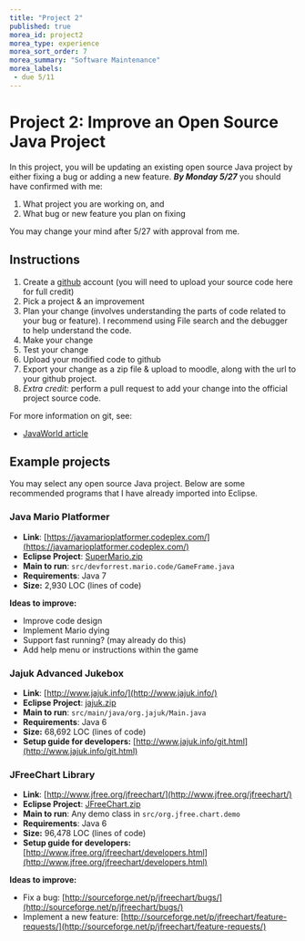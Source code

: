 ```yaml
---
title: "Project 2"
published: true
morea_id: project2
morea_type: experience
morea_sort_order: 7
morea_summary: "Software Maintenance"
morea_labels:
 - due 5/11
---
```


# Project 2: Improve an Open Source Java Project

<!--*DRAFT*-->

In this project, you will be updating an existing open source Java project by either fixing a bug or adding a new feature. ***By Monday 5/27*** you should have confirmed with me:

1. What project you are working on, and 
2. What bug or new feature you plan on fixing

You may change your mind after 5/27 with approval from me.

## Instructions

1. Create a [github](https://github.com/) account (you will need to upload your source code here for full credit)
2. Pick a project & an improvement
3. Plan your change (involves understanding the parts of code related to your bug or feature). I recommend using File search and the debugger to help understand the code.
4. Make your change
5. Test your change
6. Upload your modified code to github
7. Export your change as a zip file & upload to moodle, along with the url to your github project.
8. *Extra credit:* perform a pull request to add your change into the official project source code.

For more information on git, see:

  * [JavaWorld article](http://www.javaworld.com/article/2078630/open-source-tools/open-source-java-projects-github.html)


## Example projects

You may select any open source Java project. Below are some recommended programs that I have already imported into Eclipse.

### Java Mario Platformer

  * **Link**: [https://javamarioplatformer.codeplex.com/](https://javamarioplatformer.codeplex.com/)
  * **Eclipse Project**: [SuperMario.zip](SuperMario.zip)
  * **Main to run**: `src/devforrest.mario.code/GameFrame.java`
  * **Requirements**: Java 7
  * **Size:** 2,930 LOC (lines of code)

**Ideas to improve:**

  * Improve code design
  * Implement Mario dying
  * Support fast running? (may already do this)
  * Add help menu or instructions within the game

### Jajuk Advanced Jukebox

  * **Link**: [http://www.jajuk.info/](http://www.jajuk.info/)
  * **Eclipse Project**: [jajuk.zip](jajuk.zip)
  * **Main to run**: `src/main/java/org.jajuk/Main.java`
  * **Requirements**: Java 6
  * **Size:** 68,692 LOC (lines of code)
  * **Setup guide for developers:** [http://www.jajuk.info/git.html](http://www.jajuk.info/git.html)

<!--**Ideas to improve:**

  * *Coming soon*-->
  
<!--### GanttProject

  * **Link**: [http://www.ganttproject.biz/](http://www.ganttproject.biz/)
  * **Eclipse Project**: [JFreeChart.zip](JFreeChart.zip)
  * **Main to run**: Any demo class in `src/org.jfree.chart.demo`
  * **Requirements**: Java 6
  * **Size:** 96,478 LOC (lines of code)
  * **Setup guide for developers:** [http://www.ganttproject.biz/participate](http://www.ganttproject.biz/participate)

**Ideas to improve:**

  * Fix a verified defect or enhancement: [https://code.google.com/p/ganttproject/issues/list?can=1](https://code.google.com/p/ganttproject/issues/list?can=1)

### FreeMind

  * **Link**: [http://www.jfree.org/jfreechart/](http://www.jfree.org/jfreechart/)
  * **Eclipse Project**: [JFreeChart.zip](JFreeChart.zip)
  * **Main to run**: Any demo class in `src/org.jfree.chart.demo`
  * **Requirements**: Java 6
  * **Size:** 96,478 LOC (lines of code)
  * **Setup guide for developers:** [http://www.jfree.org/jfreechart/developers.html](http://www.jfree.org/jfreechart/developers.html)

**Ideas to improve:**

  * Fix a bug: [http://sourceforge.net/p/jfreechart/bugs/](http://sourceforge.net/p/jfreechart/bugs/)
  * Implement a new feature: [http://sourceforge.net/p/jfreechart/feature-requests/](http://sourceforge.net/p/jfreechart/feature-requests/)
-->

### JFreeChart Library

  * **Link**: [http://www.jfree.org/jfreechart/](http://www.jfree.org/jfreechart/)
  * **Eclipse Project**: [JFreeChart.zip](JFreeChart.zip)
  * **Main to run**: Any demo class in `src/org.jfree.chart.demo`
  * **Requirements**: Java 6
  * **Size:** 96,478 LOC (lines of code)
  * **Setup guide for developers:** [http://www.jfree.org/jfreechart/developers.html](http://www.jfree.org/jfreechart/developers.html)

**Ideas to improve:**

  * Fix a bug: [http://sourceforge.net/p/jfreechart/bugs/](http://sourceforge.net/p/jfreechart/bugs/)
  * Implement a new feature: [http://sourceforge.net/p/jfreechart/feature-requests/](http://sourceforge.net/p/jfreechart/feature-requests/)